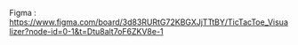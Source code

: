 Figma : https://www.figma.com/board/3d83RURtG72KBGXJjTTtBY/TicTacToe_Visualizer?node-id=0-1&t=Dtu8alt7oF6ZKV8e-1
